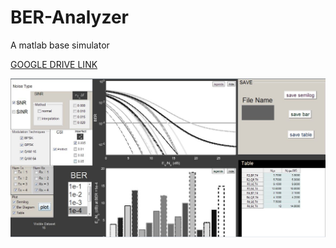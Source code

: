 # BER-Analyzer
A matlab base simulator

<a href="https://drive.google.com/open?id=1YeLfSlHu_kEw4HCBRaceprmivBkVl49f" target="_blank"> GOOGLE DRIVE LINK </a> 

<img src="p4f.JPG" width="800">
